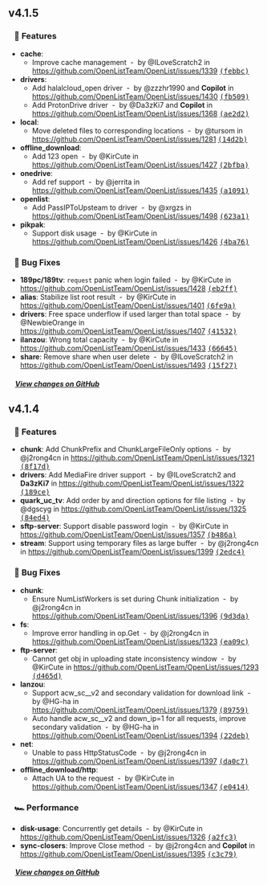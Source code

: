 ## v4.1.5

### &nbsp;&nbsp;&nbsp;🚀 Features

- **cache**:
  - Improve cache management &nbsp;-&nbsp; by @ILoveScratch2 in https://github.com/OpenListTeam/OpenList/issues/1339 [<samp>(febbc)</samp>](https://github.com/OpenListTeam/OpenList/commit/febbcd60)
- **drivers**:
  - Add halalcloud_open driver &nbsp;-&nbsp; by @zzzhr1990 and **Copilot** in https://github.com/OpenListTeam/OpenList/issues/1430 [<samp>(fb509)</samp>](https://github.com/OpenListTeam/OpenList/commit/fb5094f6)
  - Add ProtonDrive driver &nbsp;-&nbsp; by @Da3zKi7 and **Copilot** in https://github.com/OpenListTeam/OpenList/issues/1368 [<samp>(ae2d2)</samp>](https://github.com/OpenListTeam/OpenList/commit/ae2d2d10)
- **local**:
  - Move deleted files to corresponding locations &nbsp;-&nbsp; by @tursom in https://github.com/OpenListTeam/OpenList/issues/1281 [<samp>(14d2b)</samp>](https://github.com/OpenListTeam/OpenList/commit/14d2b829)
- **offline_download**:
  - Add 123 open &nbsp;-&nbsp; by @KirCute in https://github.com/OpenListTeam/OpenList/issues/1427 [<samp>(2bfba)</samp>](https://github.com/OpenListTeam/OpenList/commit/2bfbad28)
- **onedrive**:
  - Add ref support &nbsp;-&nbsp; by @jerrita in https://github.com/OpenListTeam/OpenList/issues/1435 [<samp>(a1091)</samp>](https://github.com/OpenListTeam/OpenList/commit/a109152a)
- **openlist**:
  - Add PassIPToUpsteam to driver &nbsp;-&nbsp; by @xrgzs in https://github.com/OpenListTeam/OpenList/issues/1498 [<samp>(623a1)</samp>](https://github.com/OpenListTeam/OpenList/commit/623a1205)
- **pikpak**:
  - Support disk usage &nbsp;-&nbsp; by @KirCute in https://github.com/OpenListTeam/OpenList/issues/1426 [<samp>(4ba76)</samp>](https://github.com/OpenListTeam/OpenList/commit/4ba76960)

### &nbsp;&nbsp;&nbsp;🐞 Bug Fixes

- **189pc/189tv**: `request` panic when login failed &nbsp;-&nbsp; by @KirCute in https://github.com/OpenListTeam/OpenList/issues/1428 [<samp>(eb2ff)</samp>](https://github.com/OpenListTeam/OpenList/commit/eb2ff2d2)
- **alias**: Stabilize list root result &nbsp;-&nbsp; by @KirCute in https://github.com/OpenListTeam/OpenList/issues/1401 [<samp>(6fe9a)</samp>](https://github.com/OpenListTeam/OpenList/commit/6fe9af78)
- **drivers**: Free space underflow if used larger than total space &nbsp;-&nbsp; by @NewbieOrange in https://github.com/OpenListTeam/OpenList/issues/1407 [<samp>(41532)</samp>](https://github.com/OpenListTeam/OpenList/commit/4153245f)
- **ilanzou**: Wrong total capacity &nbsp;-&nbsp; by @KirCute in https://github.com/OpenListTeam/OpenList/issues/1433 [<samp>(66645)</samp>](https://github.com/OpenListTeam/OpenList/commit/66645516)
- **share**: Remove share when user delete &nbsp;-&nbsp; by @ILoveScratch2 in https://github.com/OpenListTeam/OpenList/issues/1493 [<samp>(15f27)</samp>](https://github.com/OpenListTeam/OpenList/commit/15f27653)

##### &nbsp;&nbsp;&nbsp;&nbsp;[View changes on GitHub](https://github.com/OpenListTeam/OpenList/compare/v4.1.4...v4.1.5)

## v4.1.4

### &nbsp;&nbsp;&nbsp;🚀 Features

- **chunk**: Add ChunkPrefix and ChunkLargeFileOnly options &nbsp;-&nbsp; by @j2rong4cn in https://github.com/OpenListTeam/OpenList/issues/1321 [<samp>(8f17d)</samp>](https://github.com/OpenListTeam/OpenList/commit/8f17d35e)
- **drivers**: Add MediaFire driver support &nbsp;-&nbsp; by @ILoveScratch2 and **Da3zKi7** in https://github.com/OpenListTeam/OpenList/issues/1322 [<samp>(189ce)</samp>](https://github.com/OpenListTeam/OpenList/commit/189cebe4)
- **quark_uc_tv**: Add order by and direction options for file listing &nbsp;-&nbsp; by @dgscyg in https://github.com/OpenListTeam/OpenList/issues/1325 [<samp>(84ed4)</samp>](https://github.com/OpenListTeam/OpenList/commit/84ed4879)
- **sftp-server**: Support disable password login &nbsp;-&nbsp; by @KirCute in https://github.com/OpenListTeam/OpenList/issues/1357 [<samp>(b486a)</samp>](https://github.com/OpenListTeam/OpenList/commit/b486af00)
- **stream**: Support using temporary files as large buffer &nbsp;-&nbsp; by @j2rong4cn in https://github.com/OpenListTeam/OpenList/issues/1399 [<samp>(2edc4)</samp>](https://github.com/OpenListTeam/OpenList/commit/2edc446c)

### &nbsp;&nbsp;&nbsp;🐞 Bug Fixes

- **chunk**:
  - Ensure NumListWorkers is set during Chunk initialization &nbsp;-&nbsp; by @j2rong4cn in https://github.com/OpenListTeam/OpenList/issues/1396 [<samp>(9d3da)</samp>](https://github.com/OpenListTeam/OpenList/commit/9d3da44a)
- **fs**:
  - Improve error handling in op.Get &nbsp;-&nbsp; by @j2rong4cn in https://github.com/OpenListTeam/OpenList/issues/1323 [<samp>(ea09c)</samp>](https://github.com/OpenListTeam/OpenList/commit/ea09ce4b)
- **ftp-server**:
  - Cannot get obj in uploading state inconsistency window &nbsp;-&nbsp; by @KirCute in https://github.com/OpenListTeam/OpenList/issues/1293 [<samp>(d465d)</samp>](https://github.com/OpenListTeam/OpenList/commit/d465da43)
- **lanzou**:
  - Support acw_sc__v2 and secondary validation for download link &nbsp;-&nbsp; by @HG-ha in https://github.com/OpenListTeam/OpenList/issues/1379 [<samp>(89759)</samp>](https://github.com/OpenListTeam/OpenList/commit/89759b6e)
  - Auto handle acw_sc__v2 and down_ip=1 for all requests, improve secondary validation &nbsp;-&nbsp; by @HG-ha in https://github.com/OpenListTeam/OpenList/issues/1394 [<samp>(22deb)</samp>](https://github.com/OpenListTeam/OpenList/commit/22deb4df)
- **net**:
  - Unable to pass HttpStatusCode &nbsp;-&nbsp; by @j2rong4cn in https://github.com/OpenListTeam/OpenList/issues/1397 [<samp>(da0c7)</samp>](https://github.com/OpenListTeam/OpenList/commit/da0c734a)
- **offline_download/http**:
  - Attach UA to the request &nbsp;-&nbsp; by @KirCute in https://github.com/OpenListTeam/OpenList/issues/1347 [<samp>(e0414)</samp>](https://github.com/OpenListTeam/OpenList/commit/e0414e71)

### &nbsp;&nbsp;&nbsp;🏎 Performance

- **disk-usage**: Concurrently get details &nbsp;-&nbsp; by @KirCute in https://github.com/OpenListTeam/OpenList/issues/1326 [<samp>(a2fc3)</samp>](https://github.com/OpenListTeam/OpenList/commit/a2fc38be)
- **sync-closers**: Improve Close method &nbsp;-&nbsp; by @j2rong4cn and **Copilot** in https://github.com/OpenListTeam/OpenList/issues/1395 [<samp>(c3c79)</samp>](https://github.com/OpenListTeam/OpenList/commit/c3c7983f)

##### &nbsp;&nbsp;&nbsp;&nbsp;[View changes on GitHub](https://github.com/OpenListTeam/OpenList/compare/v4.1.3...v4.1.4)


